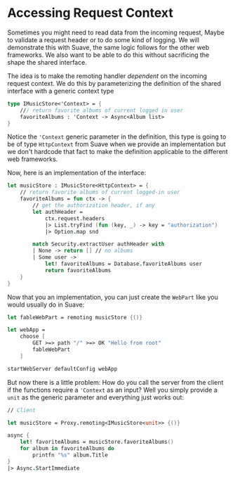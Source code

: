 # Accessing Request Context

Sometimes you might need to read data from the incoming request, Maybe to validate a request header or to do some kind of logging. We will demonstrate this with Suave, the same logic follows for the other web frameworks. We also want to be able to do this without sacrificing the shape the shared interface. 

The idea is to make the remoting handler *dependent* on the incoming request context. We do this by parameterizing the definition of the shared interface with a generic context type

```fs
type IMusicStore<'Context> = {
    /// return favorite albums of current logged in user
    favoriteAlbums : 'Context -> Async<Album list>
}
```
Notice the `'Context` generic parameter in the definition, this type is going to be of type `HttpContext`  from Suave when we provide an implementation but we don't hardcode that fact to make the definition applicable to the different web frameworks.  

Now, here is an implementation of the interface:
```fs
let musicStore : IMusicStore<HttpContext> = {
    // return favorite albums of current logged-in user
    favoriteAlbums = fun ctx -> {
        // get the authorization header, if any
        let authHeader = 
            ctx.request.headers
            |> List.tryFind (fun (key, _) -> key = "authorization")
            |> Option.map snd 

        match Security.extractUser authHeader with
        | None -> return [] // no albums 
        | Some user -> 
            let! favoriteAlbums = Database.favoriteAlbums user
            return favoriteAlbums
    }
}
```
Now that you an implementation, you can just create the `WebPart` like you would usually do in Suave:
```fs
let fableWebPart = remoting musicStore {()}

let webApp = 
    choose [ 
        GET >=> path "/" >=> OK "Hello from root"
        fableWebPart
    ]

startWebServer defaultConfig webApp
```
But now there is a little problem: How do you call the server from the client if the functions require a `'Context` as an input? Well you simply provide a `unit` as the generic parameter and everything just works out:
```fs
// Client

let musicStore = Proxy.remoting<IMusicStore<unit>> {()} 

async {
    let! favoriteAlbums = musicStore.favoriteAlbums() 
    for album in favoriteAlbums do
        printfn "%s" album.Title
}
|> Async.StartImmediate
```